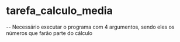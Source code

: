 # tarefa_calculo_media
-- Necessário executar o programa com 4 argumentos, sendo eles os números que farão parte do cálculo
